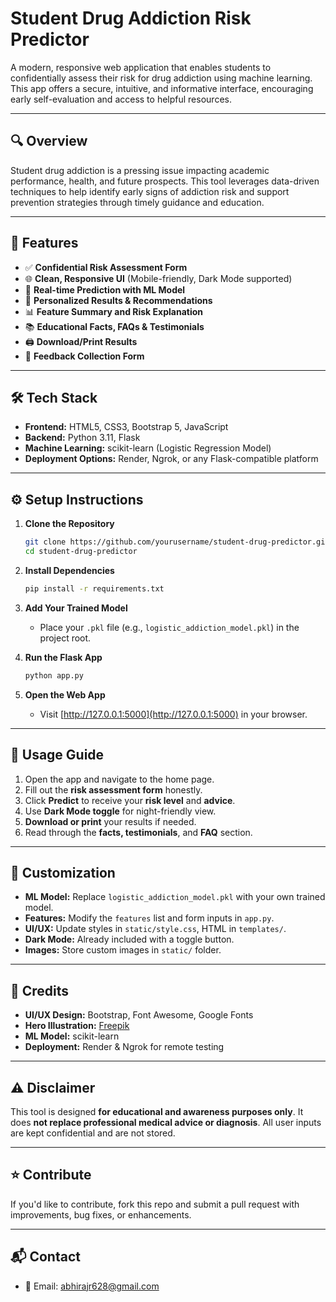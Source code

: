 
# Student Drug Addiction Risk Predictor

A modern, responsive web application that enables students to confidentially assess their risk for drug addiction using machine learning. This app offers a secure, intuitive, and informative interface, encouraging early self-evaluation and access to helpful resources.


---

## 🔍 Overview

Student drug addiction is a pressing issue impacting academic performance, health, and future prospects. This tool leverages data-driven techniques to help identify early signs of addiction risk and support prevention strategies through timely guidance and education.

---

## 🚀 Features

- ✅ **Confidential Risk Assessment Form**
- 🌐 **Clean, Responsive UI** (Mobile-friendly, Dark Mode supported)
- 🔦 **Real-time Prediction with ML Model**
- 🧠 **Personalized Results & Recommendations**
- 📊 **Feature Summary and Risk Explanation**
- 📚 **Educational Facts, FAQs & Testimonials**
- 🖨️ **Download/Print Results**
- 💬 **Feedback Collection Form**

---

## 🛠 Tech Stack

- **Frontend:** HTML5, CSS3, Bootstrap 5, JavaScript
- **Backend:** Python 3.11, Flask
- **Machine Learning:** scikit-learn (Logistic Regression Model)
- **Deployment Options:** Render, Ngrok, or any Flask-compatible platform

---


## ⚙️ Setup Instructions

1. **Clone the Repository**
   ```bash
   git clone https://github.com/yourusername/student-drug-predictor.git
   cd student-drug-predictor
   ```

2. **Install Dependencies**
   ```bash
   pip install -r requirements.txt
   ```

3. **Add Your Trained Model**
   - Place your `.pkl` file (e.g., `logistic_addiction_model.pkl`) in the project root.

4. **Run the Flask App**
   ```bash
   python app.py
   ```

5. **Open the Web App**
   - Visit [http://127.0.0.1:5000](http://127.0.0.1:5000) in your browser.

---

## 🧪 Usage Guide

1. Open the app and navigate to the home page.
2. Fill out the **risk assessment form** honestly.
3. Click **Predict** to receive your **risk level** and **advice**.
4. Use **Dark Mode toggle** for night-friendly view.
5. **Download or print** your results if needed.
6. Read through the **facts, testimonials**, and **FAQ** section.

---

## 🧠 Customization

- **ML Model:** Replace `logistic_addiction_model.pkl` with your own trained model.
- **Features:** Modify the `features` list and form inputs in `app.py`.
- **UI/UX:** Update styles in `static/style.css`, HTML in `templates/`.
- **Dark Mode:** Already included with a toggle button.
- **Images:** Store custom images in `static/` folder.

---

## 🙌 Credits

- **UI/UX Design:** Bootstrap, Font Awesome, Google Fonts
- **Hero Illustration:** [Freepik](https://www.freepik.com)
- **ML Model:** scikit-learn
- **Deployment:** Render & Ngrok for remote testing

---

## ⚠️ Disclaimer

This tool is designed **for educational and awareness purposes only**. It does **not replace professional medical advice or diagnosis**. All user inputs are kept confidential and are not stored.

---

## ⭐ Contribute

If you'd like to contribute, fork this repo and submit a pull request with improvements, bug fixes, or enhancements.

---

## 📬 Contact

- 📧 Email: abhirajr628@gmail.com

